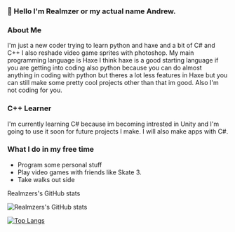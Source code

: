 ### 👋 Hello I'm Realmzer or my actual name Andrew.

### About Me
I'm just a new coder trying to learn python and haxe and a bit of C# and C++ I also reshade video game sprites with photoshop. My main programming language is Haxe I think haxe is a good starting language if you are getting into coding also python because you can do almost anything in coding with python but theres a lot less features in Haxe but you can still make some pretty cool projects other than that im good. Also I'm not coding for you.

### C++ Learner
I'm currently learning C# because im becoming intrested in Unity and I'm going to use it soon for future projects I make. I will also make apps with C#.

### What I do in my free time
- Program some personal stuff
- Play video games with friends like Skate 3.
- Take walks out side


Realmzers's GitHub stats

![Realmzers's GitHub stats](https://github-readme-stats.vercel.app/api?username=Realmzer&show_icons=true&theme=transparent)

[![Top Langs](https://github-readme-stats.vercel.app/api/top-langs/?username=Realmzer&layout=donut&theme=transparent)](https://github.com/anuraghazra/github-readme-stats)


